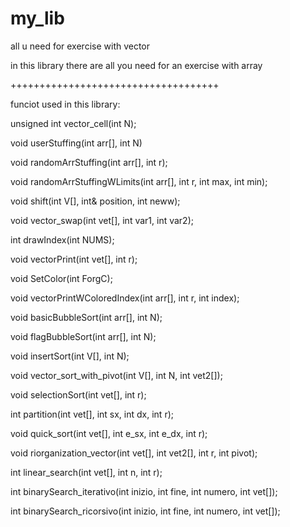 # my_lib
all u need for exercise with vector

in this library there are all you need for an exercise with array

++++++++++++++++++++++++++++++++++++

funciot used in this library:

unsigned int vector_cell(int N);

void userStuffing(int arr[], int N)

void randomArrStuffing(int arr[], int r);

void randomArrStuffingWLimits(int arr[], int r, int max, int min);

void shift(int V[], int& position, int neww);

void vector_swap(int vet[], int var1, int var2);

int drawIndex(int NUMS);

void vectorPrint(int vet[], int r);

void SetColor(int ForgC);

void vectorPrintWColoredIndex(int arr[], int r, int index);

void basicBubbleSort(int arr[], int N);

void flagBubbleSort(int arr[], int N);

void insertSort(int V[], int N);

void vector_sort_with_pivot(int V[], int N, int vet2[]);

void selectionSort(int vet[], int r);

int  partition(int vet[], int sx, int dx, int r);

void quick_sort(int vet[], int e_sx, int e_dx, int r);

void riorganization_vector(int vet[], int vet2[], int r, int pivot);

int linear_search(int vet[], int n, int r);

int binarySearch_iterativo(int inizio, int fine, int numero, int vet[]);

int binarySearch_ricorsivo(int inizio, int fine, int numero, int vet[]);
